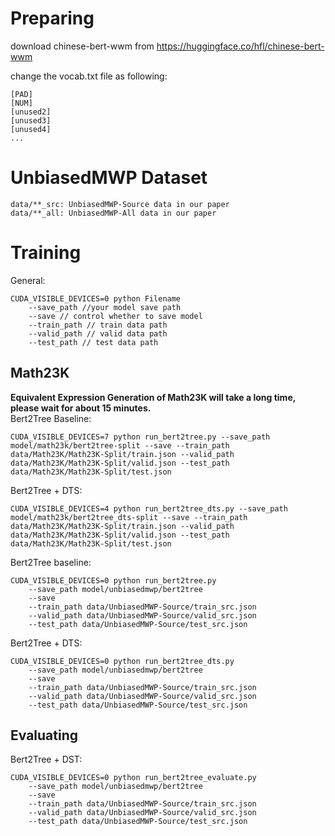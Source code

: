 # Preparing

download chinese-bert-wwm from https://huggingface.co/hfl/chinese-bert-wwm

change the vocab.txt file as following:
```
[PAD]
[NUM]
[unused2]
[unused3]
[unused4]
...
```

# UnbiasedMWP Dataset
```
data/**_src: UnbiasedMWP-Source data in our paper
data/**_all: UnbiasedMWP-All data in our paper
```

# Training
General:
```
CUDA_VISIBLE_DEVICES=0 python Filename
    --save_path //your model save path
    --save // control whether to save model
    --train_path // train data path
    --valid_path // valid data path
    --test_path // test data path
```

## Math23K
**Equivalent Expression Generation of Math23K will take a long time, please wait for about 15 minutes.**   
Bert2Tree Baseline:
```
CUDA_VISIBLE_DEVICES=7 python run_bert2tree.py --save_path model/math23k/bert2tree-split --save --train_path data/Math23K/Math23K-Split/train.json --valid_path data/Math23K/Math23K-Split/valid.json --test_path data/Math23K/Math23K-Split/test.json
```

Bert2Tree + DTS:
```
CUDA_VISIBLE_DEVICES=4 python run_bert2tree_dts.py --save_path model/math23k/bert2tree_dts-split --save --train_path data/Math23K/Math23K-Split/train.json --valid_path data/Math23K/Math23K-Split/valid.json --test_path data/Math23K/Math23K-Split/test.json
```

Bert2Tree baseline:
```
CUDA_VISIBLE_DEVICES=0 python run_bert2tree.py 
    --save_path model/unbiasedmwp/bert2tree
    --save 
    --train_path data/UnbiasedMWP-Source/train_src.json
    --valid_path data/UnbiasedMWP-Source/valid_src.json
    --test_path data/UnbiasedMWP-Source/test_src.json
```
Bert2Tree + DTS:
```
CUDA_VISIBLE_DEVICES=0 python run_bert2tree_dts.py 
    --save_path model/unbiasedmwp/bert2tree
    --save 
    --train_path data/UnbiasedMWP-Source/train_src.json
    --valid_path data/UnbiasedMWP-Source/valid_src.json
    --test_path data/UnbiasedMWP-Source/test_src.json
```
## Evaluating
Bert2Tree + DST:
```
CUDA_VISIBLE_DEVICES=0 python run_bert2tree_evaluate.py 
    --save_path model/unbiasedmwp/bert2tree
    --save 
    --train_path data/UnbiasedMWP-Source/train_src.json
    --valid_path data/UnbiasedMWP-Source/valid_src.json
    --test_path data/UnbiasedMWP-Source/test_src.json
```